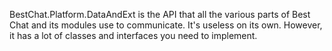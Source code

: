 BestChat.Platform.DataAndExt
is
the
API
that
all
the
various
parts
of
Best
Chat
and
its
modules
use
to
communicate.
It's
useless
on
its
own.
However,
it
has
a
lot
of
classes
and
interfaces
you
need
to
implement.